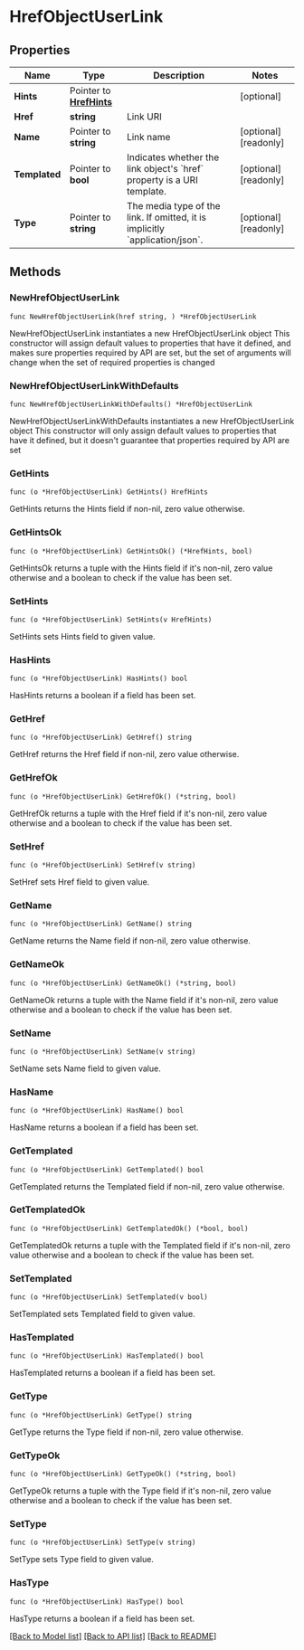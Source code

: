 # HrefObjectUserLink

## Properties

Name | Type | Description | Notes
------------ | ------------- | ------------- | -------------
**Hints** | Pointer to [**HrefHints**](HrefHints.md) |  | [optional] 
**Href** | **string** | Link URI | 
**Name** | Pointer to **string** | Link name | [optional] [readonly] 
**Templated** | Pointer to **bool** | Indicates whether the link object&#39;s &#x60;href&#x60; property is a URI template. | [optional] [readonly] 
**Type** | Pointer to **string** | The media type of the link. If omitted, it is implicitly &#x60;application/json&#x60;. | [optional] [readonly] 

## Methods

### NewHrefObjectUserLink

`func NewHrefObjectUserLink(href string, ) *HrefObjectUserLink`

NewHrefObjectUserLink instantiates a new HrefObjectUserLink object
This constructor will assign default values to properties that have it defined,
and makes sure properties required by API are set, but the set of arguments
will change when the set of required properties is changed

### NewHrefObjectUserLinkWithDefaults

`func NewHrefObjectUserLinkWithDefaults() *HrefObjectUserLink`

NewHrefObjectUserLinkWithDefaults instantiates a new HrefObjectUserLink object
This constructor will only assign default values to properties that have it defined,
but it doesn't guarantee that properties required by API are set

### GetHints

`func (o *HrefObjectUserLink) GetHints() HrefHints`

GetHints returns the Hints field if non-nil, zero value otherwise.

### GetHintsOk

`func (o *HrefObjectUserLink) GetHintsOk() (*HrefHints, bool)`

GetHintsOk returns a tuple with the Hints field if it's non-nil, zero value otherwise
and a boolean to check if the value has been set.

### SetHints

`func (o *HrefObjectUserLink) SetHints(v HrefHints)`

SetHints sets Hints field to given value.

### HasHints

`func (o *HrefObjectUserLink) HasHints() bool`

HasHints returns a boolean if a field has been set.

### GetHref

`func (o *HrefObjectUserLink) GetHref() string`

GetHref returns the Href field if non-nil, zero value otherwise.

### GetHrefOk

`func (o *HrefObjectUserLink) GetHrefOk() (*string, bool)`

GetHrefOk returns a tuple with the Href field if it's non-nil, zero value otherwise
and a boolean to check if the value has been set.

### SetHref

`func (o *HrefObjectUserLink) SetHref(v string)`

SetHref sets Href field to given value.


### GetName

`func (o *HrefObjectUserLink) GetName() string`

GetName returns the Name field if non-nil, zero value otherwise.

### GetNameOk

`func (o *HrefObjectUserLink) GetNameOk() (*string, bool)`

GetNameOk returns a tuple with the Name field if it's non-nil, zero value otherwise
and a boolean to check if the value has been set.

### SetName

`func (o *HrefObjectUserLink) SetName(v string)`

SetName sets Name field to given value.

### HasName

`func (o *HrefObjectUserLink) HasName() bool`

HasName returns a boolean if a field has been set.

### GetTemplated

`func (o *HrefObjectUserLink) GetTemplated() bool`

GetTemplated returns the Templated field if non-nil, zero value otherwise.

### GetTemplatedOk

`func (o *HrefObjectUserLink) GetTemplatedOk() (*bool, bool)`

GetTemplatedOk returns a tuple with the Templated field if it's non-nil, zero value otherwise
and a boolean to check if the value has been set.

### SetTemplated

`func (o *HrefObjectUserLink) SetTemplated(v bool)`

SetTemplated sets Templated field to given value.

### HasTemplated

`func (o *HrefObjectUserLink) HasTemplated() bool`

HasTemplated returns a boolean if a field has been set.

### GetType

`func (o *HrefObjectUserLink) GetType() string`

GetType returns the Type field if non-nil, zero value otherwise.

### GetTypeOk

`func (o *HrefObjectUserLink) GetTypeOk() (*string, bool)`

GetTypeOk returns a tuple with the Type field if it's non-nil, zero value otherwise
and a boolean to check if the value has been set.

### SetType

`func (o *HrefObjectUserLink) SetType(v string)`

SetType sets Type field to given value.

### HasType

`func (o *HrefObjectUserLink) HasType() bool`

HasType returns a boolean if a field has been set.


[[Back to Model list]](../README.md#documentation-for-models) [[Back to API list]](../README.md#documentation-for-api-endpoints) [[Back to README]](../README.md)


